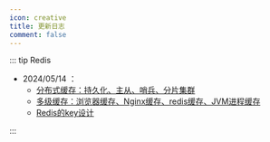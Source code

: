 ```yaml
---
icon: creative
title: 更新日志
comment: false
---
```




::: tip Redis

- 2024/05/14 ：
  - [分布式缓存：持久化、主从、哨兵、分片集群](/advance/redis/senior/distributed_cache.md)
  - [多级缓存：浏览器缓存、Nginx缓存、redis缓存、JVM进程缓存](/advance/redis/senior/multi_level_cache.md)
  - [Redis的key设计](/advance/redis/senior/key_design.md)

:::



